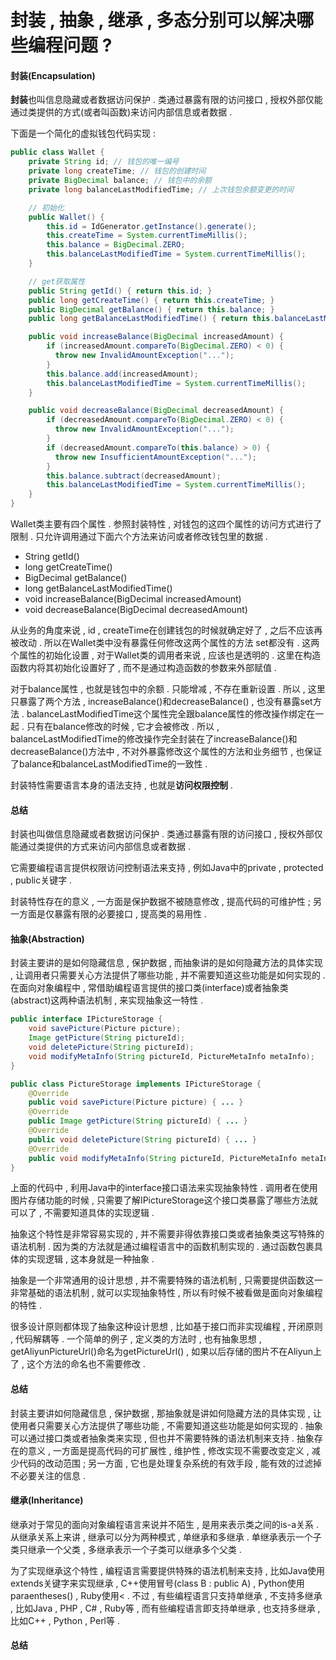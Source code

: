 # 封装 , 抽象 , 继承 , 多态分别可以解决哪些编程问题 ?

#### 封装\(Encapsulation\)

**封装**也叫信息隐藏或者数据访问保护 . 类通过暴露有限的访问接口 , 授权外部仅能通过类提供的方式\(或者叫函数\)来访问内部信息或者数据 .

下面是一个简化的虚拟钱包代码实现 :

```java
public class Wallet {
    private String id; // 钱包的唯一编号
    private long createTime; // 钱包的创建时间
    private BigDecimal balance; // 钱包中的余额
    private long balanceLastModifiedTime; // 上次钱包余额变更的时间

    // 初始化
    public Wallet() {
        this.id = IdGenerator.getInstance().generate();
        this.createTime = System.currentTimeMillis();
        this.balance = BigDecimal.ZERO;
        this.balanceLastModifiedTime = System.currentTimeMillis();
    }

    // get获取属性
    public String getId() { return this.id; }
    public long getCreateTime() { return this.createTime; }
    public BigDecimal getBalance() { return this.balance; }
    public long getBalanceLastModifiedTime() { return this.balanceLastModifiedTime; }

    public void increaseBalance(BigDecimal increasedAmount) {
        if (increasedAmount.compareTo(BigDecimal.ZERO) < 0) {
          throw new InvalidAmountException("...");
        }
        this.balance.add(increasedAmount);
        this.balanceLastModifiedTime = System.currentTimeMillis();
    }

    public void decreaseBalance(BigDecimal decreasedAmount) {
        if (decreasedAmount.compareTo(BigDecimal.ZERO) < 0) {
          throw new InvalidAmountException("...");
        }
        if (decreasedAmount.compareTo(this.balance) > 0) {
          throw new InsufficientAmountException("...");
        }
        this.balance.subtract(decreasedAmount);
        this.balanceLastModifiedTime = System.currentTimeMillis();
    }
}
```

Wallet类主要有四个属性 . 参照封装特性 , 对钱包的这四个属性的访问方式进行了限制 . 只允许调用通过下面六个方法来访问或者修改钱包里的数据 .

* String getId\(\)
* long getCreateTime\(\)
* BigDecimal getBalance\(\)
* long getBalanceLastModifiedTime\(\)
* void increaseBalance\(BigDecimal increasedAmount\)
* void decreaseBalance\(BigDecimal decreasedAmount\)

从业务的角度来说 , id , createTime在创建钱包的时候就确定好了 , 之后不应该再被改动 . 所以在Wallet类中没有暴露任何修改这两个属性的方法 set都没有 . 这两个属性的初始化设置 , 对于Wallet类的调用者来说 , 应该也是透明的 . 这里在构造函数内将其初始化设置好了 , 而不是通过构造函数的参数来外部赋值 .

对于balance属性 , 也就是钱包中的余额 . 只能增减 , 不存在重新设置 . 所以 , 这里只暴露了两个方法 , increaseBalance\(\)和decreaseBalance\(\) , 也没有暴露set方法 . balanceLastModifiedTime这个属性完全跟balance属性的修改操作绑定在一起 . 只有在balance修改的时候 , 它才会被修改 . 所以 , balanceLastModifiedTime的修改操作完全封装在了increaseBalance\(\)和decreaseBalance\(\)方法中 , 不对外暴露修改这个属性的方法和业务细节 , 也保证了balance和balanceLastModifiedTime的一致性 .

封装特性需要语言本身的语法支持 , 也就是**访问权限控制** .

#### 总结

封装也叫做信息隐藏或者数据访问保护 . 类通过暴露有限的访问接口 , 授权外部仅能通过类提供的方式来访问内部信息或者数据 .

它需要编程语言提供权限访问控制语法来支持 , 例如Java中的private , protected , public关键字 .

封装特性存在的意义 , 一方面是保护数据不被随意修改 , 提高代码的可维护性 ; 另一方面是仅暴露有限的必要接口 , 提高类的易用性 .

#### 抽象\(Abstraction\)

封装主要讲的是如何隐藏信息 , 保护数据 , 而抽象讲的是如何隐藏方法的具体实现 , 让调用者只需要关心方法提供了哪些功能 , 并不需要知道这些功能是如何实现的 . 在面向对象编程中 , 常借助编程语言提供的接口类\(interface\)或者抽象类\(abstract\)这两种语法机制 , 来实现抽象这一特性 .

```java
public interface IPictureStorage {
    void savePicture(Picture picture);
    Image getPicture(String pictureId);
    void deletePicture(String pictureId);
    void modifyMetaInfo(String pictureId, PictureMetaInfo metaInfo);
}

public class PictureStorage implements IPictureStorage {
    @Override
    public void savePicture(Picture picture) { ... }
    @Override
    public Image getPicture(String pictureId) { ... }
    @Override
    public void deletePicture(String pictureId) { ... }
    @Override
    public void modifyMetaInfo(String pictureId, PictureMetaInfo metaInfo) { ... }
}
```

上面的代码中 , 利用Java中的interface接口语法来实现抽象特性 . 调用者在使用图片存储功能的时候 , 只需要了解IPictureStorage这个接口类暴露了哪些方法就可以了 , 不需要知道具体的实现逻辑 .

抽象这个特性是非常容易实现的 , 并不需要非得依靠接口类或者抽象类这写特殊的语法机制 . 因为类的方法就是通过编程语言中的函数机制实现的 . 通过函数包裹具体的实现逻辑 , 这本身就是一种抽象 .

抽象是一个非常通用的设计思想 , 并不需要特殊的语法机制 , 只需要提供函数这一非常基础的语法机制 , 就可以实现抽象特性 , 所以有时候不被看做是面向对象编程的特性 .

很多设计原则都体现了抽象这种设计思想 , 比如基于接口而非实现编程 , 开闭原则 , 代码解耦等 . 一个简单的例子 , 定义类的方法时 , 也有抽象思想 , getAliyunPictureUrl\(\)命名为getPictureUrl\(\) , 如果以后存储的图片不在Aliyun上了 , 这个方法的命名也不需要修改 .

#### 总结

封装主要讲如何隐藏信息 , 保护数据 , 那抽象就是讲如何隐藏方法的具体实现 , 让使用者只需要关心方法提供了哪些功能 , 不需要知道这些功能是如何实现的 . 抽象可以通过接口类或者抽象类来实现 , 但也并不需要特殊的语法机制来支持 . 抽象存在的意义 , 一方面是提高代码的可扩展性 , 维护性 , 修改实现不需要改变定义 , 减少代码的改动范围 ; 另一方面 , 它也是处理复杂系统的有效手段 , 能有效的过滤掉不必要关注的信息 . 

#### 继承\(Inheritance\)

继承对于常见的面向对象编程语言来说并不陌生 , 是用来表示类之间的is-a关系 . 从继承关系上来讲 , 继承可以分为两种模式 , 单继承和多继承 . 单继承表示一个子类只继承一个父类 , 多继承表示一个子类可以继承多个父类 . 

为了实现继承这个特性 , 编程语言需要提供特殊的语法机制来支持 , 比如Java使用extends关键字来实现继承 , C++使用冒号\(class B : public A\) , Python使用paraentheses\(\) , Ruby使用&lt; . 不过 , 有些编程语言只支持单继承 , 不支持多继承 , 比如Java , PHP , C\# , Ruby等 , 而有些编程语言即支持单继承 , 也支持多继承 , 比如C++ , Python , Perl等 . 

#### 总结



